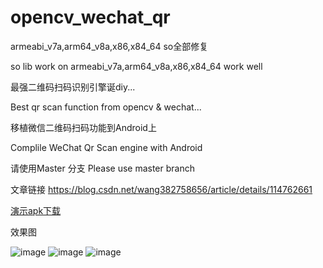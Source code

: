 # opencv_wechat_qr

armeabi_v7a,arm64_v8a,x86,x84_64 so全部修复

so lib work on armeabi_v7a,arm64_v8a,x86,x84_64 work well


最强二维码扫码识别引擎诞diy...

Best qr scan function from opencv & wechat...

移植微信二维码扫码功能到Android上

Complile WeChat Qr Scan engine with Android


请使用Master 分支
Please use master branch

文章链接
https://blog.csdn.net/wang382758656/article/details/114762661

[演示apk下载](https://github.com/woshiwzy/opencv_wechat_qr/blob/master/qrdemo-release.apk)

效果图

![image](https://github.com/woshiwzy/opencv_wechat_qr/blob/master/demo.png)
![image](https://github.com/woshiwzy/opencv_wechat_qr/blob/master/hc.png)
![image](https://github.com/woshiwzy/opencv_wechat_qr/blob/master/vc.png)
